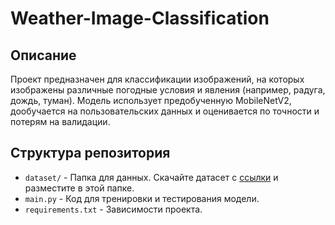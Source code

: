 # Weather-Image-Classification

## Описание

Проект предназначен для классификации изображений, на которых изображены различные погодные условия и явления (например, радуга, дождь, туман). Модель использует предобученную MobileNetV2, дообучается на пользовательских данных и оценивается по точности и потерям на валидации.

## Структура репозитория
- `dataset/` - Папка для данных. Скачайте датасет с [ссылки]((https://www.kaggle.com/datasets/jehanbhathena/weather-dataset?select=dataset)) и разместите в этой папке.
- `main.py` - Код для тренировки и тестирования модели.
- `requirements.txt` - Зависимости проекта.
